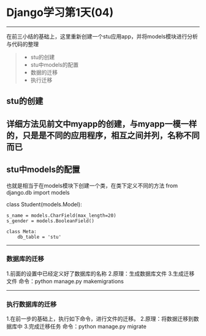 ﻿# Django学习第1天(04)

------

在前三小结的基础上，这里重新创建一个stu应用app，并将models模块进行分析与代码的整理

> * stu的创建
> * stu中models的配置
> * 数据的迁移
> * 执行迁移

## stu的创建
详细方法见前文中myapp的创建，与myapp一模一样的，只是是不同的应用程序，相互之间并列，名称不同而已
------

## stu中models的配置
也就是相当于在models模块下创建一个类，在类下定义不同的方法
from django.db import models


class Student(models.Model):

	s_name = models.CharField(max_length=20)
	s_gender = models.BooleanField()

	class Meta:
		db_table = 'stu'
		
------		

### 数据库的迁移
1.前面的设置中已经定义好了数据库的名称
2.原理：生成数据库文件
3.生成迁移文件
命令：python manage.py makemigrations

------		

### 执行数据库的迁移
1.在前一步的基础上，执行如下命令，进行文件的迁移。
2.原理：将数据迁移到数据库中
3.完成迁移任务
命令：python manage.py migrate


